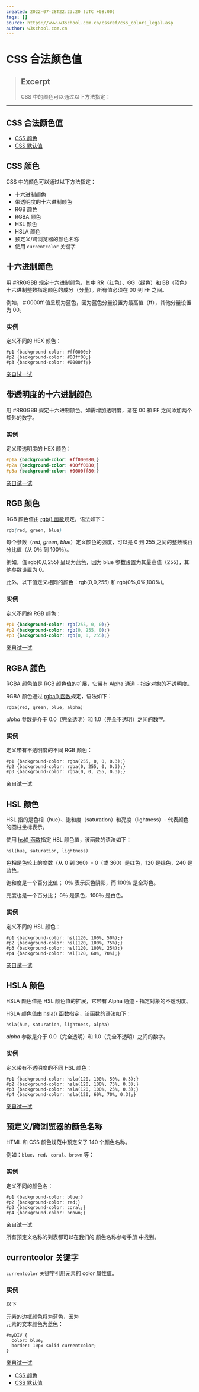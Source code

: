 ```yaml
---
created: 2022-07-28T22:23:20 (UTC +08:00)
tags: []
source: https://www.w3school.com.cn/cssref/css_colors_legal.asp
author: w3school.com.cn
---
```


# CSS 合法颜色值

> ## Excerpt
> CSS 中的颜色可以通过以下方法指定：

---
## CSS 合法颜色值

-   [CSS 颜色](https://www.w3school.com.cn/cssref/css_colors.asp "CSS 颜色")
-   [CSS 默认值](https://www.w3school.com.cn/cssref/css_default_values.asp "CSS 默认值")

## CSS 颜色

CSS 中的颜色可以通过以下方法指定：

-   十六进制颜色
-   带透明度的十六进制颜色
-   RGB 颜色
-   RGBA 颜色
-   HSL 颜色
-   HSLA 颜色
-   预定义/跨浏览器的颜色名称
-   使用 `currentcolor` 关键字

## 十六进制颜色

用 #RRGGBB 规定十六进制颜色，其中 RR（红色）、GG（绿色）和 BB（蓝色）十六进制整数指定颜色的成分（分量）。所有值必须在 00 到 FF 之间。

例如，＃0000ff 值呈现为蓝色，因为蓝色分量设置为最高值（ff），其他分量设置为 00。

### 实例

定义不同的 HEX 颜色：

```
#p1 {background-color: #ff0000;}   
#p2 {background-color: #00ff00;}   
#p3 {background-color: #0000ff;}   

```

[亲自试一试](https://www.w3school.com.cn/tiy/t.asp?f=cssref_color_hex)

## 带透明度的十六进制颜色

用 #RRGGBB 规定十六进制颜色。如需增加透明度，请在 00 和 FF 之间添加两个额外的数字。

### 实例

定义带透明度的 HEX 颜色：

```css
#p1a {background-color: #ff000080;}   
#p2a {background-color: #00ff0080;}   
#p3a {background-color: #0000ff80;}   

```

[亲自试一试](https://www.w3school.com.cn/tiy/t.asp?f=cssref_color_hexa)

## RGB 颜色

RGB 颜色值由 [rgb() 函数](https://www.w3school.com.cn/cssref/func_rgb.asp "CSS rgb() 函数")规定，语法如下：

```css
rgb(red, green, blue)
```

每个参数（_red_, _green_, _blue_）定义颜色的强度，可以是 0 到 255 之间的整数或百分比值（从 0％ 到 100％）。

例如，值 rgb(0,0,255) 呈现为蓝色，因为 blue 参数设置为其最高值（255），其他参数设置为 0。

此外，以下值定义相同的颜色：rgb(0,0,255) 和 rgb(0%,0%,100%)。

### 实例

定义不同的 RGB 颜色：

```css
#p1 {background-color: rgb(255, 0, 0);}   
#p2 {background-color: rgb(0, 255, 0);}   
#p3 {background-color: rgb(0, 0, 255);}   

```

[亲自试一试](https://www.w3school.com.cn/tiy/t.asp?f=cssref_color_rgb)

## RGBA 颜色

RGBA 颜色值是 RGB 颜色值的扩展，它带有 Alpha 通道 - 指定对象的不透明度。

RGBA 颜色通过 [rgba() 函数](https://www.w3school.com.cn/cssref/func_rgba.asp "CSS rgba() 函数")规定，语法如下：

```
rgba(red, green, blue, alpha)
```

_alpha_ 参数是介于 0.0（完全透明）和 1.0（完全不透明）之间的数字。

### 实例

定义带有不透明度的不同 RGB 颜色：

```
#p1 {background-color: rgba(255, 0, 0, 0.3);}   
#p2 {background-color: rgba(0, 255, 0, 0.3);}   
#p3 {background-color: rgba(0, 0, 255, 0.3);}   

```

[亲自试一试](https://www.w3school.com.cn/tiy/t.asp?f=cssref_color_rgba)

## HSL 颜色

HSL 指的是色相（hue）、饱和度（saturation）和亮度（lightness）- 代表颜色的圆柱坐标表示。

使用 [hsl() 函数](https://www.w3school.com.cn/cssref/func_hsl.asp "CSS hsl() 函数")指定 HSL 颜色值，该函数的语法如下：

```
hsl(hue, saturation, lightness)
```

色相是色轮上的度数（从 0 到 360）- 0（或 360）是红色，120 是绿色，240 是蓝色。

饱和度是一个百分比值； 0％ 表示灰色阴影，而 100％ 是全彩色。

亮度也是一个百分比； 0％ 是黑色，100％ 是白色。

### 实例

定义不同的 HSL 颜色：

```
#p1 {background-color: hsl(120, 100%, 50%);}   
#p2 {background-color: hsl(120, 100%, 75%);}   
#p3 {background-color: hsl(120, 100%, 25%);}   
#p4 {background-color: hsl(120, 60%, 70%);}    

```

[亲自试一试](https://www.w3school.com.cn/tiy/t.asp?f=cssref_color_hsl)

## HSLA 颜色

HSLA 颜色值是 HSL 颜色值的扩展，它带有 Alpha 通道 - 指定对象的不透明度。

HSLA 颜色值由 [hsla() 函数](https://www.w3school.com.cn/cssref/func_hsla.asp "CSS hsla() 函数")指定，该函数的语法如下：

```
hsla(hue, saturation, lightness, alpha)
```

_alpha_ 参数是介于 0.0（完全透明）和 1.0（完全不透明）之间的数字。

### 实例

定义带有不透明度的不同 HSL 颜色：

```
#p1 {background-color: hsla(120, 100%, 50%, 0.3);}   
#p2 {background-color: hsla(120, 100%, 75%, 0.3);}   
#p3 {background-color: hsla(120, 100%, 25%, 0.3);}   
#p4 {background-color: hsla(120, 60%, 70%, 0.3);}    

```

[亲自试一试](https://www.w3school.com.cn/tiy/t.asp?f=cssref_color_hsla)

## 预定义/跨浏览器的颜色名称

HTML 和 CSS 颜色规范中预定义了 140 个颜色名称。

例如：`blue`、`red`、`coral`、`brown` 等：

### 实例

定义不同的颜色名：

```
#p1 {background-color: blue;}
#p2 {background-color: red;}
#p3 {background-color: coral;}
#p4 {background-color: brown;}

```

[亲自试一试](https://www.w3school.com.cn/tiy/t.asp?f=cssref_color_names)

所有预定义名称的列表都可以在我们的 颜色名称参考手册 中找到。

## currentcolor 关键字

`currentcolor` 关键字引用元素的 color 属性值。

### 实例

以下 <div> 元素的边框颜色将为蓝色，因为 <div> 元素的文本颜色为蓝色：

```
#myDIV {
  color: blue; 
  border: 10px solid currentcolor; 
}

```

[亲自试一试](https://www.w3school.com.cn/tiy/t.asp?f=cssref_color_currentcolor)

-   [CSS 颜色](https://www.w3school.com.cn/cssref/css_colors.asp "CSS 颜色")
-   [CSS 默认值](https://www.w3school.com.cn/cssref/css_default_values.asp "CSS 默认值")
